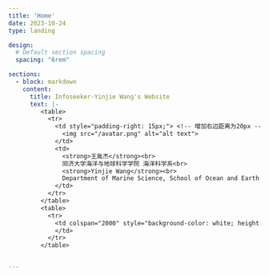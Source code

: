 ```yaml
---
title: 'Home'
date: 2023-10-24
type: landing

design:
  # Default section spacing
  spacing: "6rem"

sections:
  - block: markdown
    content:
      title: Infoseeker-Yinjie Wang's Website
      text: |-
         <table>
           <tr>
             <td style="padding-right: 15px;"> <!-- 增加右边距离为20px -->
               <img src="/avatar.png" alt="alt text">
             </td>
             <td>
               <strong>王胤杰</strong><br>
               同济大学海洋与地球科学学院 海洋科学系<br>
               <strong>Yinjie Wang</strong><br>
               Department of Marine Science, School of Ocean and Earth Sciences, Tongji University<br>
             </td>
           </tr>
         </table>
         <table>
           <tr>
             <td colspan="2000" style="background-color: white; height: 10px;"> <!-- 创建一个宽度跨越两列的白色横杠，高度为10px -->
             </td>
           </tr>
         </table>


---
```

